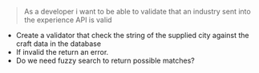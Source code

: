 > As a developer i want to be able to validate that an industry sent into the experience API is valid

- Create a validator that check the string of the supplied city against the craft data in the database
- If invalid the return an error. 
- Do we need fuzzy search to return possible matches?